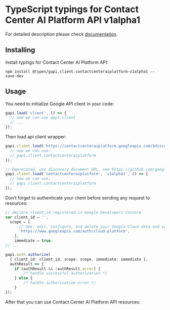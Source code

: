 # TypeScript typings for Contact Center AI Platform API v1alpha1


For detailed description please check [documentation](https://cloud.google.com/solutions/contact-center-ai-platform).

## Installing

Install typings for Contact Center AI Platform API:

```
npm install @types/gapi.client.contactcenteraiplatform-v1alpha1 --save-dev
```

## Usage

You need to initialize Google API client in your code:

```typescript
gapi.load('client', () => {
  // now we can use gapi.client
  // ...
});
```

Then load api client wrapper:

```typescript
gapi.client.load('https://contactcenteraiplatform.googleapis.com/$discovery/rest?version=v1alpha1', () => {
  // now we can use:
  // gapi.client.contactcenteraiplatform
});
```

```typescript
// Deprecated, use discovery document URL, see https://github.com/google/google-api-javascript-client/blob/master/docs/reference.md#----gapiclientloadname----version----callback--
gapi.client.load('contactcenteraiplatform', 'v1alpha1', () => {
  // now we can use:
  // gapi.client.contactcenteraiplatform
});
```

Don't forget to authenticate your client before sending any request to resources:

```typescript
// declare client_id registered in Google Developers Console
var client_id = '',
  scope = [
      // See, edit, configure, and delete your Google Cloud data and see the email address for your Google Account.
      'https://www.googleapis.com/auth/cloud-platform',
    ],
    immediate = true;
// ...

gapi.auth.authorize(
  { client_id: client_id, scope: scope, immediate: immediate },
  authResult => {
    if (authResult && !authResult.error) {
        /* handle successful authorization */
    } else {
        /* handle authorization error */
    }
});
```

After that you can use Contact Center AI Platform API resources: <!-- TODO: make this work for multiple namespaces -->

```typescript
```
